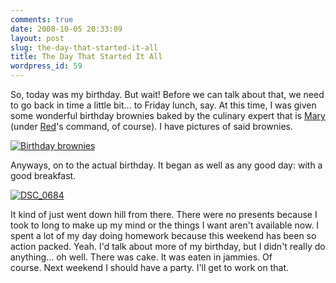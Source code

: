 ```yaml
---
comments: true
date: 2008-10-05 20:33:09
layout: post
slug: the-day-that-started-it-all
title: The Day That Started It All
wordpress_id: 59
---
```





So, today was my birthday. But wait! Before we can talk about that, we need to go back in time a little bit... to Friday lunch, say. At this time, I was given some wonderful birthday brownies baked by the culinary expert that is [Mary](http://theocake.blogspot.com/) (under [Red](http://lessgravity.blogspot.com/)'s command, of course). I have pictures of said brownies.







[![Birthday brownies](http://farm4.static.flickr.com/3001/3068611641_d441f0f501.jpg)](http://www.flickr.com/photos/couchpotato99/3068611641/)







Anyways, on to the actual birthday. It began as well as any good day: with a good breakfast.




[![DSC_0684](http://farm4.static.flickr.com/3295/2915722984_f15a5d3833.jpg)](http://www.flickr.com/photos/couchpotato99/2915722984/)




It kind of just went down hill from there. There were no presents because I took to long to make up my mind or the things I want aren't available now. I spent a lot of my day doing homework because this weekend has been so action packed. Yeah. I'd talk about more of my birthday, but I didn't really do anything... oh well. There was cake. It was eaten in jammies. Of course. Next weekend I should have a party. I'll get to work on that.



